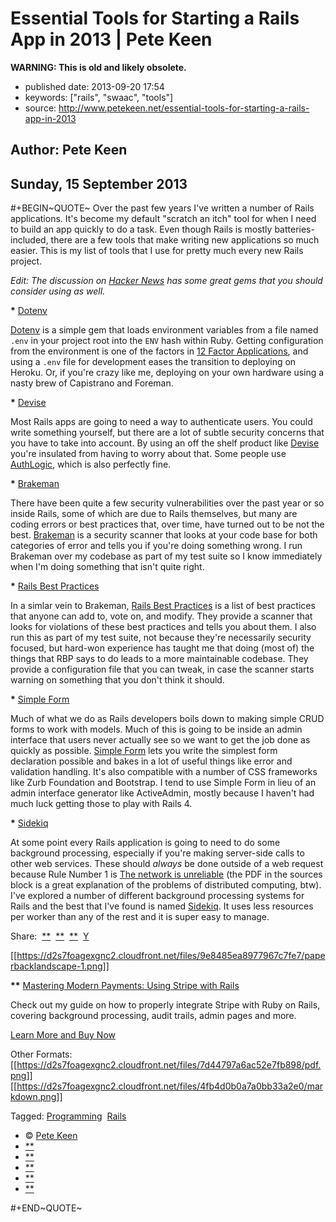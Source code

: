 Essential Tools for Starting a Rails App in 2013 \| Pete Keen
=============================================================

**WARNING: This is old and likely obsolete.**

-   published date: 2013-09-20 17:54
-   keywords: \[\"rails\", \"swaac\", \"tools\"\]
-   source: <http://www.petekeen.net/essential-tools-for-starting-a-rails-app-in-2013>

Author: Pete Keen
-----------------

Sunday, 15 September 2013
-------------------------

\#+BEGIN~QUOTE~ Over the past few years I\'ve written a number of Rails applications. It\'s become my default \"scratch an itch\" tool for when I need to build an app quickly to do a task. Even though Rails is mostly batteries-included, there are a few tools that make writing new applications so much easier. This is my list of tools that I use for pretty much every new Rails project.

*Edit: The discussion on [Hacker News](https://news.ycombinator.com/item?id=6393242) has some great gems that you should consider using as well.*

**\*** [Dotenv](https://github.com/bkeepers/dotenv)

[Dotenv](https://github.com/bkeepers/dotenv) is a simple gem that loads environment variables from a file named `.env` in your project root into the `ENV` hash within Ruby. Getting configuration from the environment is one of the factors in [12 Factor Applications](http://12factor.net), and using a `.env` file for development eases the transition to deploying on Heroku. Or, if you\'re crazy like me, deploying on your own hardware using a nasty brew of Capistrano and Foreman.

**\*** [Devise](https://github.com/plataformatec/devise)

Most Rails apps are going to need a way to authenticate users. You could write something yourself, but there are a lot of subtle security concerns that you have to take into account. By using an off the shelf product like [Devise](https://github.com/plataformatec/devise) you\'re insulated from having to worry about that. Some people use [AuthLogic](https://github.com/binarylogic/authlogic), which is also perfectly fine.

**\*** [Brakeman](http://brakemanscanner.org)

There have been quite a few security vulnerabilities over the past year or so inside Rails, some of which are due to Rails themselves, but many are coding errors or best practices that, over time, have turned out to be not the best. [Brakeman](http://brakemanscanner.org) is a security scanner that looks at your code base for both categories of error and tells you if you\'re doing something wrong. I run Brakeman over my codebase as part of my test suite so I know immediately when I\'m doing something that isn\'t quite right.

**\*** [Rails Best Practices](https://github.com/railsbp/rails_best_practices)

In a simlar vein to Brakeman, [Rails Best Practices](https://github.com/railsbp/rails_best_practices) is a list of best practices that anyone can add to, vote on, and modify. They provide a scanner that looks for violations of these best practices and tells you about them. I also run this as part of my test suite, not because they\'re necessarily security focused, but hard-won experience has taught me that doing (most of) the things that RBP says to do leads to a more maintainable codebase. They provide a configuration file that you can tweak, in case the scanner starts warning on something that you don\'t think it should.

**\*** [Simple Form](https://github.com/plataformatec/simple_form)

Much of what we do as Rails developers boils down to making simple CRUD forms to work with models. Much of this is going to be inside an admin interface that users never actually see so we want to get the job done as quickly as possible. [Simple Form](https://github.com/plataformatec/simple_form) lets you write the simplest form declaration possible and bakes in a lot of useful things like error and validation handling. It\'s also compatible with a number of CSS frameworks like Zurb Foundation and Bootstrap. I tend to use Simple Form in lieu of an admin interface generator like ActiveAdmin, mostly because I haven\'t had much luck getting those to play with Rails 4.

**\*** [Sidekiq](http://sidekiq.org)

At some point every Rails application is going to need to do some background processing, especially if you\'re making server-side calls to other web services. These should *always* be done outside of a web request because Rule Number 1 is [The network is unreliable](http://en.wikipedia.org/wiki/Fallacies_of_Distributed_Computing) (the PDF in the sources block is a great explanation of the problems of distributed computing, btw). I\'ve explored a number of different background processing systems for Rails and the best that I\'ve found is named [Sidekiq](http://sidekiq.org). It uses less resources per worker than any of the rest and it is super easy to manage.

Share:  [\*\*](https://plus.google.com/share?url=http%3A%2F%2Fpkn.me/tools)  [\*\*](https://facebook.com/sharer.php?u=http%3A%2F%2Fpkn.me/tools)  [\*\*](https://twitter.com/intent/tweet?url=http%3A%2F%2Fpkn.me/tools&text=Essential%20Tools%20for%20Starting%20a%20Rails%20App%20in%202013&via=zrail)  [Y](https://news.ycombinator.com/submitlink?u=http%3A%2F%2Fwww.petekeen.net/essential-tools-for-starting-a-rails-app-in-2013&t=Essential%20Tools%20for%20Starting%20a%20Rails%20App%20in%202013) 

[\[\[<https://d2s7foagexgnc2.cloudfront.net/files/9e8485ea8977967c7fe7/paperbacklandscape-1.png>](file:///mastering-modern-payments)\]\]

**\*\*** [Mastering Modern Payments: Using Stripe with Rails](file:///mastering-modern-payments)

Check out my guide on how to properly integrate Stripe with Ruby on Rails, covering background processing, audit trails, admin pages and more.

[Learn More and Buy Now](file:///mastering-modern-payments)

Other Formats:  [\[\[<https://d2s7foagexgnc2.cloudfront.net/files/7d44797a6ac52e7fb898/pdf.png>](file:///essential-tools-for-starting-a-rails-app-in-2013.pdf)\]\] [\[\[<https://d2s7foagexgnc2.cloudfront.net/files/4fb4d0b0a7a0bb33a2e0/markdown.png>](file:///essential-tools-for-starting-a-rails-app-in-2013.md)\]\]

Tagged: [Programming](file:///tag/Programming)  [Rails](file:///tag/Rails) 

-   © [Pete Keen](file:///)
-   [\*\*](https://github.com/peterkeen)
-   [\*\*](http://www.linkedin.com/in/peterkeen)
-   [\*\*](http://twitter.com/zrail)
-   [\*\*](mailto:pete@bugsplat.info)
-   [\*\*](file:///index.xml)

\#+END~QUOTE~

